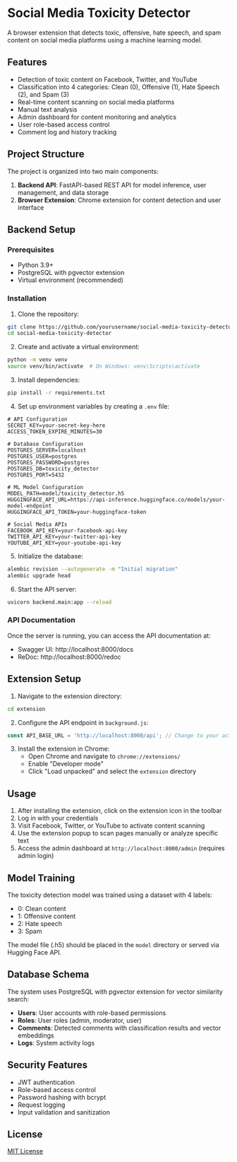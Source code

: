 # Social Media Toxicity Detector

A browser extension that detects toxic, offensive, hate speech, and spam content on social media platforms using a machine learning model.

## Features

- Detection of toxic content on Facebook, Twitter, and YouTube
- Classification into 4 categories: Clean (0), Offensive (1), Hate Speech (2), and Spam (3)
- Real-time content scanning on social media platforms
- Manual text analysis
- Admin dashboard for content monitoring and analytics
- User role-based access control
- Comment log and history tracking

## Project Structure

The project is organized into two main components:

1. **Backend API**: FastAPI-based REST API for model inference, user management, and data storage
2. **Browser Extension**: Chrome extension for content detection and user interface

## Backend Setup

### Prerequisites

- Python 3.9+
- PostgreSQL with pgvector extension
- Virtual environment (recommended)

### Installation

1. Clone the repository:
```bash
git clone https://github.com/yourusername/social-media-toxicity-detector.git
cd social-media-toxicity-detector
```

2. Create and activate a virtual environment:
```bash
python -m venv venv
source venv/bin/activate  # On Windows: venv\Scripts\activate
```

3. Install dependencies:
```bash
pip install -r requirements.txt
```

4. Set up environment variables by creating a `.env` file:
```
# API Configuration
SECRET_KEY=your-secret-key-here
ACCESS_TOKEN_EXPIRE_MINUTES=30

# Database Configuration
POSTGRES_SERVER=localhost
POSTGRES_USER=postgres
POSTGRES_PASSWORD=postgres
POSTGRES_DB=toxicity_detector
POSTGRES_PORT=5432

# ML Model Configuration
MODEL_PATH=model/toxicity_detector.h5
HUGGINGFACE_API_URL=https://api-inference.huggingface.co/models/your-model-endpoint
HUGGINGFACE_API_TOKEN=your-huggingface-token

# Social Media APIs
FACEBOOK_API_KEY=your-facebook-api-key
TWITTER_API_KEY=your-twitter-api-key
YOUTUBE_API_KEY=your-youtube-api-key
```

5. Initialize the database:
```bash
alembic revision --autogenerate -m "Initial migration"
alembic upgrade head
```

6. Start the API server:
```bash
uvicorn backend.main:app --reload
```

### API Documentation

Once the server is running, you can access the API documentation at:
- Swagger UI: http://localhost:8000/docs
- ReDoc: http://localhost:8000/redoc

## Extension Setup

1. Navigate to the extension directory:
```bash
cd extension
```

2. Configure the API endpoint in `background.js`:
```javascript
const API_BASE_URL = 'http://localhost:8000/api'; // Change to your actual API endpoint
```

3. Install the extension in Chrome:
   - Open Chrome and navigate to `chrome://extensions/`
   - Enable "Developer mode"
   - Click "Load unpacked" and select the `extension` directory

## Usage

1. After installing the extension, click on the extension icon in the toolbar
2. Log in with your credentials
3. Visit Facebook, Twitter, or YouTube to activate content scanning
4. Use the extension popup to scan pages manually or analyze specific text
5. Access the admin dashboard at `http://localhost:8000/admin` (requires admin login)

## Model Training

The toxicity detection model was trained using a dataset with 4 labels:
- 0: Clean content
- 1: Offensive content
- 2: Hate speech
- 3: Spam

The model file (.h5) should be placed in the `model` directory or served via Hugging Face API.

## Database Schema

The system uses PostgreSQL with pgvector extension for vector similarity search:

- **Users**: User accounts with role-based permissions
- **Roles**: User roles (admin, moderator, user)
- **Comments**: Detected comments with classification results and vector embeddings
- **Logs**: System activity logs

## Security Features

- JWT authentication
- Role-based access control
- Password hashing with bcrypt
- Request logging
- Input validation and sanitization

## License

[MIT License](LICENSE)
